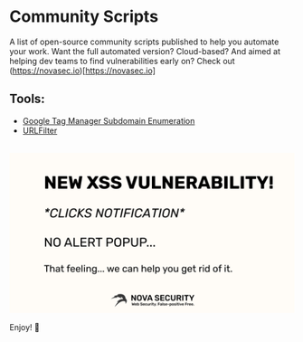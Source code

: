 # Community Scripts
A list of open-source community scripts published to help you automate your work. Want the full automated version? Cloud-based? And aimed at helping dev teams to find vulnerabilities early on? Check out (https://novasec.io)[https://novasec.io]


## Tools:
- [Google Tag Manager Subdomain Enumeration](GTM-subdomain-enum)
- [URLFilter](URLFilter)

<br />

<a href='https://novasec.io/?ref=github'>
	<img src='banner_image.png' width='750px'>
</a>

Enjoy!
🥷